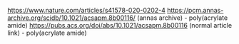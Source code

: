 https://www.nature.com/articles/s41578-020-0202-4
https://pcm.annas-archive.org/scidb/10.1021/acsapm.8b00116/ (annas archive) - poly(acrylate amide)
https://pubs.acs.org/doi/abs/10.1021/acsapm.8b00116 (normal article link) - poly(acrylate amide)
